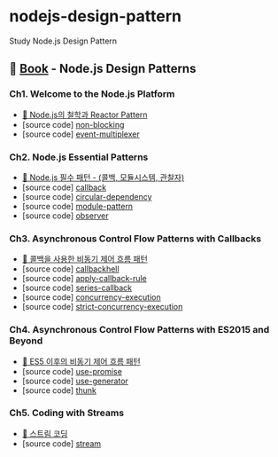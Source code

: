 # nodejs-design-pattern
Study Node.js Design Pattern

## 📕 [Book](https://www.nodejsdesignpatterns.com/) - Node.js Design Patterns

### Ch1. Welcome to the Node.js Platform
- [📝 Node.js의 철학과 Reactor Pattern](https://doong-jo.github.io/nodejs/2019/09/28/NodeJS-%EC%B2%A0%ED%95%99%EA%B3%BC-reactor-pattern/)
- [source code] [non-blocking](https://github.com/doong-jo/nodejs-design-pattern/blob/master/ch1/non-blocking.js)
- [source code] [event-multiplexer](https://github.com/doong-jo/nodejs-design-pattern/blob/master/ch1/event-demultiplexing.js)

### Ch2. Node.js Essential Patterns
- [📝 Node.js 필수 패턴 - (콜백, 모듈시스템, 관찰자)](https://doong-jo.github.io/nodejs/2019/09/29/NodeJS-%ED%95%84%EC%88%98-%ED%8C%A8%ED%84%B4-%EC%BD%9C%EB%B0%B1-%EB%AA%A8%EB%93%88%EC%8B%9C%EC%8A%A4%ED%85%9C-%EA%B4%80%EC%B0%B0%EC%9E%90/)
- [source code] [callback](https://github.com/doong-jo/nodejs-design-pattern/blob/master/ch2/callback.js)
- [source code] [circular-dependency](https://github.com/doong-jo/nodejs-design-pattern/tree/master/ch2/circular-dependency)
- [source code] [module-pattern](https://github.com/doong-jo/nodejs-design-pattern/blob/master/ch2/module-pattern.js)
- [source code] [observer](https://github.com/doong-jo/nodejs-design-pattern/blob/master/ch2/observer.js)

### Ch3. Asynchronous Control Flow Patterns with Callbacks
- [📝 콜백을 사용한 비동기 제어 흐름 패턴](https://doong-jo.github.io/nodejs/2019/10/12/%EC%BD%9C%EB%B0%B1%EC%9D%84-%EC%82%AC%EC%9A%A9%ED%95%9C-%EB%B9%84%EB%8F%99%EA%B8%B0-%EC%A0%9C%EC%96%B4-%ED%9D%90%EB%A6%84-%ED%8C%A8%ED%84%B4/)
- [source code] [callbackhell](https://github.com/doong-jo/nodejs-design-pattern/blob/master/ch3/callbackhell.js)
- [source code] [apply-callback-rule](https://github.com/doong-jo/nodejs-design-pattern/blob/master/ch3/apply-callback-rule.js)
- [source code] [series-callback](https://github.com/doong-jo/nodejs-design-pattern/blob/master/ch3/series-callback.js)
- [source code] [concurrency-execution](https://github.com/doong-jo/nodejs-design-pattern/blob/master/ch3/concurrency-execution.js)
- [source code] [strict-concurrency-execution](https://github.com/doong-jo/nodejs-design-pattern/blob/master/ch3/strict-concurrency-execution.js)

### Ch4. Asynchronous Control Flow Patterns with ES2015 and Beyond
- [📝 ES5 이후의 비동기 제어 흐름 패턴](https://doong-jo.github.io/nodejs/2019/10/12/ES5-이후의-비동기-제어-흐름-패턴/)
- [source code] [use-promise](https://github.com/doong-jo/nodejs-design-pattern/blob/master/ch4/use-promise.js)
- [source code] [use-generator](https://github.com/doong-jo/nodejs-design-pattern/blob/master/ch4/use-generator.js)
- [source code] [thunk](https://github.com/doong-jo/nodejs-design-pattern/blob/master/ch4/thunk.js)

### Ch5. Coding with Streams
- [📝 스트림 코딩](https://doong-jo.github.io/nodejs/2019/10/13/스트림-코딩/)
- [source code] [stream](https://github.com/doong-jo/nodejs-design-pattern/blob/master/ch5)